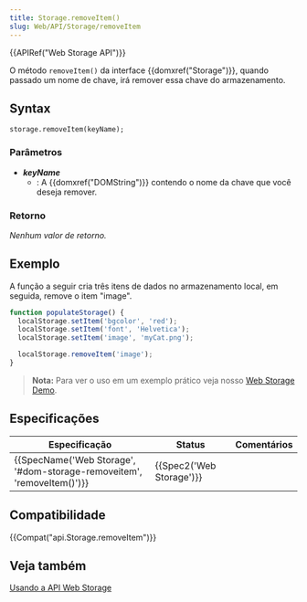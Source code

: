```yaml
---
title: Storage.removeItem()
slug: Web/API/Storage/removeItem
---
```


{{APIRef("Web Storage API")}}

O método `removeItem()` da interface {{domxref("Storage")}}, quando passado um nome de chave, irá remover essa chave do armazenamento.

## Syntax

```
storage.removeItem(keyName);
```

### Parâmetros

- _**keyName**_
  - : A {{domxref("DOMString")}} contendo o nome da chave que você deseja remover.

### Retorno

_Nenhum valor de retorno._

## Exemplo

A função a seguir cria três itens de dados no armazenamento local, em seguida, remove o item "image".

```js
function populateStorage() {
  localStorage.setItem('bgcolor', 'red');
  localStorage.setItem('font', 'Helvetica');
  localStorage.setItem('image', 'myCat.png');

  localStorage.removeItem('image');
}
```

> **Nota:** Para ver o uso em um exemplo prático veja nosso [Web Storage Demo](https://github.com/mdn/web-storage-demo).

## Especificações

| Especificação                                                                                | Status                           | Comentários |
| -------------------------------------------------------------------------------------------- | -------------------------------- | ----------- |
| {{SpecName('Web Storage', '#dom-storage-removeitem', 'removeItem()')}} | {{Spec2('Web Storage')}} |             |

## Compatibilidade

{{Compat("api.Storage.removeItem")}}

## Veja também

[Usando a API Web Storage](/pt-BR/docs/Web/API/Web_Storage_API/Using_the_Web_Storage_API)
